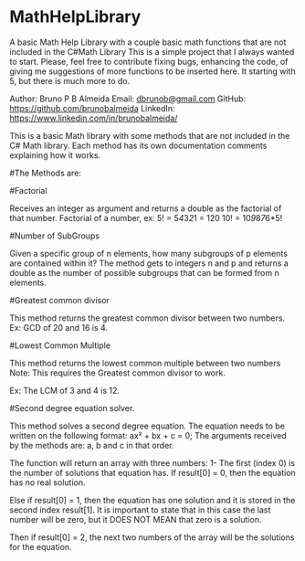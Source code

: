 # MathHelpLibrary
A basic Math Help Library with a couple basic math functions that are not included in the C#Math Library
This is a simple project that I always wanted to start. Please, feel free to contribute fixing bugs, enhancing the code, of giving me suggestions of more functions to be inserted here. It starting with 5, but there is much more to do. 

Author: Bruno P B Almeida
Email: dbrunob@gmail.com
GitHub: https://github.com/brunobalmeida
LinkedIn: https://www.linkedin.com/in/brunobalmeida/


This is a basic Math library with some methods that are not included in the C# Math library. Each method has its own documentation comments explaining how it works. 

#The Methods are: 

#Factorial 

Receives an integer as argument and returns a double as the factorial of that number. 
Factorial of a number, ex:
5! = 5*4*3*2*1 = 120
10! = 10*9*8*7*6*5! 


#Number of SubGroups 

Given a specific group of n elements, how many subgroups of p elements are contained within it? 
The method gets to integers n and p and returns a double as the number of possible subgroups that can be formed from n elements.

#Greatest common divisor 

This method returns the greatest common divisor between two numbers.
Ex: GCD of 20 and 16 is 4. 

#Lowest Common Multiple 

This method returns the lowest common multiple between two numbers
Note: This requires the Greatest common divisor to work. 

Ex: The LCM of 3 and 4 is 12. 

#Second degree equation solver. 

This method solves a second degree equation. 
The equation needs to be written on the following format: 
ax² + bx + c = 0; The arguments received by the methods are: a, b and c in that order. 

The function will return an array with three numbers:
1- The first (index 0) is the number of solutions that equation has. 
If result[0] = 0, then the equation has no real solution. 

Else if result[0] = 1, then the equation has one solution and it is stored in the second index result[1]. 
It is important to state that in this case the last number will be zero, but it DOES NOT MEAN that zero is a solution. 

Then if result[0] = 2, the next two numbers of the array will be the solutions for the equation. 

